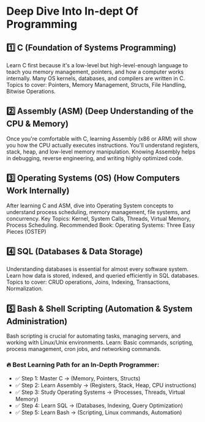 # Deep Dive Into In-dept Of Programming

## 1️⃣ C (Foundation of Systems Programming)

Learn C first because it's a low-level but high-level-enough language to teach you memory management, pointers, and how a computer works internally.
Many OS kernels, databases, and compilers are written in C.
Topics to cover: Pointers, Memory Management, Structs, File Handling, Bitwise Operations.

## 2️⃣ Assembly (ASM) (Deep Understanding of the CPU & Memory)

Once you're comfortable with C, learning Assembly (x86 or ARM) will show you how the CPU actually executes instructions.
You'll understand registers, stack, heap, and low-level memory manipulation.
Knowing Assembly helps in debugging, reverse engineering, and writing highly optimized code.

## 3️⃣ Operating Systems (OS) (How Computers Work Internally)

After learning C and ASM, dive into Operating System concepts to understand process scheduling, memory management, file systems, and concurrency.
Key Topics: Kernel, System Calls, Threads, Virtual Memory, Process Scheduling.
Recommended Book: Operating Systems: Three Easy Pieces (OSTEP)

## 4️⃣ SQL (Databases & Data Storage)

Understanding databases is essential for almost every software system.
Learn how data is stored, indexed, and queried efficiently in SQL databases.
Topics to cover: CRUD operations, Joins, Indexing, Transactions, Normalization.

## 5️⃣ Bash & Shell Scripting (Automation & System Administration)

Bash scripting is crucial for automating tasks, managing servers, and working with Linux/Unix environments.
Learn: Basic commands, scripting, process management, cron jobs, and networking commands.

### 🔥 Best Learning Path for an In-Depth Programmer:

- ✅ Step 1: Master C → (Memory, Pointers, Structs)
- ✅ Step 2: Learn Assembly → (Registers, Stack, Heap, CPU instructions)
- ✅ Step 3: Study Operating Systems → (Processes, Threads, Virtual Memory)
- ✅ Step 4: Learn SQL → (Databases, Indexing, Query Optimization)
- ✅ Step 5: Learn Bash → (Scripting, Linux commands, Automation)
